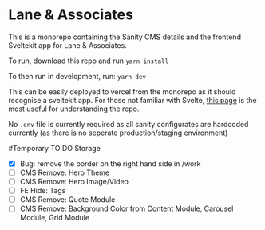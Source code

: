 # Lane & Associates


This is a monorepo containing the Sanity CMS details and the frontend Sveltekit app for Lane & Associates.

To run, download this repo and run 
```yarn install```

To then run in development, run:
```yarn dev```

This can be easily deployed to vercel from the monorepo as it should recognise a sveltekit app. For those not familiar with Svelte, [this page](https://kit.svelte.dev/docs/routing) is the most useful for understanding the repo.

No `.env` file is currently required as all sanity configurates are hardcoded currently (as there is no seperate production/staging environment)



#Temporary TO DO Storage

- [x] Bug: remove the border on the right hand side in /work
- [ ] CMS Remove: Hero Theme
- [ ] CMS Remove: Hero Image/Video
- [ ] FE Hide: Tags
- [ ] CMS Remove: Quote Module
- [ ] CMS Remove: Background Color from Content Module, Carousel Module, Grid Module
